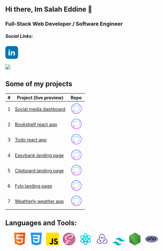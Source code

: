 ## Hi there, Im Salah Eddine 👋
### Full-Stack Web Developer / Software Engineer 

##### Social Links:
<a href='https://www.linkedin.com/in/salah-daci/'><img src="https://github.com/dacitto/images-icons/blob/main/linkedin.png" alt="html" style="width:40px"/></a>

![](https://mir-s3-cdn-cf.behance.net/project_modules/max_1200/4ff07986208593.5d9a654e92f36.gif)


## Some of my projects

|#| Project (live preview)  | Repo |
|-| ----------- | ----------- |
|1| [Social media dashboard](https://dacitto.github.io/social-media-dashboard-with-theme-switcher/)|[<img src="https://github.com/dacitto/images-icons/blob/main/github.png" alt="html" style="width:40px;"/>](https://github.com/dacitto/social-media-dashboard-with-theme-switcher)
|2| [Bookshelf react app](https://dacitto.github.io/bookshelf-react/)|[<img src="https://github.com/dacitto/images-icons/blob/main/github.png" alt="" style="width:40px;"/>](https://github.com/dacitto/bookshelf-react/)
|3| [Todo react app](https://dacitto.github.io/todo-react/)|[<img src="https://github.com/dacitto/images-icons/blob/main/github.png" alt="" style="width:40px;"/>](https://github.com/dacitto/todo-react)
|4| [Easybank landing page](https://dacitto.github.io/Easybank-landing-page/)|[<img src="https://github.com/dacitto/images-icons/blob/main/github.png" alt="" style="width:40px;"/>](https://github.com/dacitto/Easybank-landing-page)
|5| [Clipboard landing page](https://dacitto.github.io/clipboard-landing-page/)|[<img src="https://github.com/dacitto/images-icons/blob/main/github.png" alt="" style="width:40px;"/>](https://github.com/dacitto/clipboard-landing-page)
|6| [Fylo landing page](https://dacitto.github.io/fylo-dark-theme-landing-page/)|[<img src="https://github.com/dacitto/images-icons/blob/main/github.png" alt="" style="width:40px;"/>](https://github.com/dacitto/fylo-dark-theme-landing-page)
|7| [Weatherly weather app](https://weathely.netlify.app/)|[<img src="https://github.com/dacitto/images-icons/blob/main/github.png" alt="" style="width:40px;"/>](https://github.com/dacitto/weather-app)


## Languages and Tools:

<div align="center">
  <img src="https://github.com/dacitto/images-icons/blob/main/html.png" alt="html" style="width:40px;"/>&nbsp;&nbsp;
  <img src="https://github.com/dacitto/images-icons/blob/main/css-3.png" alt="css" style="width:40px"/>&nbsp;&nbsp;
  <img src="https://github.com/dacitto/images-icons/blob/main/js.png" alt="js" style="width:40px"/>&nbsp;&nbsp;
  <img src="https://github.com/dacitto/images-icons/blob/main/sass.png" alt="sass" style="width:40px"/>&nbsp;&nbsp;
  <img src="https://github.com/dacitto/images-icons/blob/main/science.png" alt="react" style="width:40px"/>&nbsp;&nbsp;
  <img src="https://github.com/dacitto/images-icons/blob/main/redux.png" alt="redux" style="width:40px"/>&nbsp;&nbsp;
  <img src="https://github.com/dacitto/images-icons/blob/main/tailwind-css.png" alt="tailwind" style="width:40px"/>&nbsp;&nbsp;
  <img src="https://github.com/dacitto/images-icons/blob/main/node-js.png" alt="node-js" style="width:40px"/>&nbsp;&nbsp;
  <img src="https://github.com/dacitto/images-icons/blob/main/php.png" alt="php" style="width:40px"/>
  
</div>


